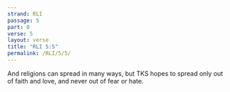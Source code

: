 ```yaml
---
strand: RLI
passage: 5
part: 0
verse: 5
layout: verse
title: "RLI 5:5"
permalink: /RLI/5/5/
---
```

And religions can spread in many ways, but TKS hopes to spread only out of faith and love, and never out of fear or hate.
